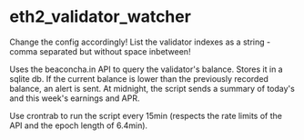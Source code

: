 # eth2_validator_watcher

Change the config accordingly! 
List the validator indexes as a string - comma separated but without space inbetween!

Uses the beaconcha.in API to query the validator's balance. Stores it in a sqlite db.
If the current balance is lower than the previously recorded balance, an alert is sent.
At midnight, the script sends a summary of today's and this week's earnings and APR.

Use crontrab to run the script every 15min (respects the rate limits of the API and the epoch length of 6.4min).
